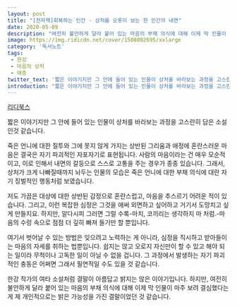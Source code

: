 ```yaml
---
layout: post
title: "[전자책]회복하는 인간 - 상처를 오롯이 보는 한 인간의 내면"
date: 2020-05-09
description: "여전히 불안하게 달라 붙어 있는 마음의 부채 의식에 대해 이제 막 인물이 마주 보려 결심했다는 게 제 개인적으로는 밝은 가능성을 가진 결말이었던 것 같습니다."
image: https://img.ridicdn.net/cover/1508002695/xxlarge
category: '독서노트'
tags: 
 - 한강
 - 마음의 상처
 - 애증
twitter_text: '짧은 이야기지만 그 안에 들어 있는 인물이 상처를 바라보는 과정을 고스란히 담은 소설인것 같습니다.'
introduction: "짧은 이야기지만 그 안에 들어 있는 인물이 상처를 바라보는 과정을 고스란히 담은 소설인것 같습니다."
---
```


[리디북스](https://ridibooks.com/books/1508002695)

짧은 이야기지만 그 안에 들어 있는 인물이 상처를 바라보는 과정을 고스란히 담은 소설인것 같습니다.

죽은 언니에 대한 질투와 그에 못지 않게 가지는 상반된 그리움과 애정에 혼란스러운 마음은 결국은 자기 파괴적인 자포자기로 표현됩니다. 
사람의 마음이라는 건 매우 모순적이고, 이로 인해서 내면의 갈등으로 스스로 고통을 주는 경우가 종종 있습니다. 그래서, 상처가 크게 나빠질때까지 놔두는 인물의 모습은 죽은 언니에 대한 부채 의식에 대란 자기 징벌적인 행동처럼 보였습니다.

저도 가끔은 대상에 대한 상반된 감정으로 혼란스럽고, 마음을 추스르기 어려운 적이 있습니다. 그리고, 이런 복잡한 심정은 그것을 애써 외면하고 싶어하고 거기서 도망치고 싶게 만들지요. 하지만, 알다시피 그러면 그럴 수록-마치, 코끼리는 생각하지 마 처럼.-마음의 수렁 속으로 점점 더 깊히 빠져 들기만 할 뿐입니다. 

여기서 벗어날 수 있는 방법은 잊으려고 노력하는 게 아니라, 심정을 직시하고 받아들이는 마음의 자세를 취하는 법뿐입니다. 쉽지는 않고 오로지 자신만이 할 수 있고 해야 되는 일이라 무척이나 고독한 일이 아닐 수 없을 겁니다. 그 과정에서 발생하는 자기 파괴적인 충동은 어쩌면 그래서 필연적일 수도 있을 것 같습니다.

한강 작가의 여타 소설처럼 결말이 아름답고 밝지는 않은 이야기입니다. 하지만, 여전히 불안하게 달라 붙어 있는 마음의 부채 의식에 대해 이제 막 인물이 마주 보려 결심했다는 게 제 개인적으로는 밝은 가능성을 가진 결말이었던 것 같습니다.
